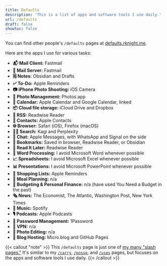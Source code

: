 ```yaml
---
title: Defaults
description: 'This is a list of apps and software tools I use daily.'
url: /defaults
draft: false
showtoc: false
---
```

You can find other people's `/defaults` pages at [defaults.rknight.me](https://defaults.rknight.me/).

Here are the apps I use for various tasks:

- **📬 Mail Client:** Fastmail
- **📮 Mail Server:** Fastmail
- **🗒️ Notes:** Obsidian and Drafts
- **✅ To-Do:** Apple Reminders
- **📷 iPhone Photo Shooting:** iOS Camera
- **🌅 Photo Management:** Photos.app
- **📆 Calendar:** Apple Calendar and Google Calendar, linked
- **📦 Cloud file storage:** iCloud Drive and Dropbox
- **📖 RSS:** Readwise Reader
- **👥 Contacts:** Apple Contacts
- **🌐 Browser:** Safari (iOS), Firefox (macOS)
- **🕵🏻 Search:** Kagi and Perplexity
- **💬 Chat:** Apple Messages, with WhatsApp and Signal on the side
- **🔖 Bookmarks:** Saved in browser, Readwise Reader, or Obsidian
- **📑 Read It Later:** Readwise Reader
- **📝 Word Processing:** I avoid Microsoft Word whenever possible
- **📈 Spreadsheets:** I avoid Microsoft Excel whenever possible
- **📊 Presentations:** I avoid Microsoft PowerPoint whenever possible
- **🛒 Shopping Lists:** Apple Reminders
- **🥘 Meal Planning:** n/a
- **💸 Budgeting & Personal Finance:** n/a (have used You Need a Budget in the past)
- **🗞️ News:** The Economist, The Atlantic, Washington Post, New York Times
- **🎹 Music:** Spotify
- **🎙️ Podcasts:** Apple Podcasts
- **🔑 Password Management:** 1Password
- **🔐 VPN:** n/a
- **🎨 Photo Editing:** n/a
- **🏡 Blog Hosting:** Micro.blog and GitHub Pages

{{< callout "note" >}}
This `/defaults` page is just one of [my many "slash pages."](/slashes) It's similar to my [`/carry`](/carry), [`/posse`](/posse), and [`/uses`](/uses) pages, but focuses on the apps and software tools I use daily.
{{< /callout >}}